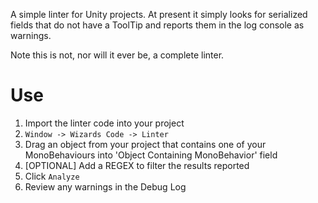 A simple linter for Unity projects. At present it simply looks for serialized fields that do not have a ToolTip and reports them in the log console as warnings.

Note this is not, nor will it ever be, a complete linter.

# Use

  1. Import the linter code into your project
  2. `Window -> Wizards Code -> Linter`
  3. Drag an object from your project that contains one of your MonoBehaviours into 'Object Containing MonoBehavior' field
  4. [OPTIONAL] Add a REGEX to filter the results reported
  5. Click `Analyze`
  6. Review any warnings in the Debug Log

